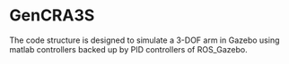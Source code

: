 # GenCRA3S
The code structure is designed to simulate a 3-DOF arm in Gazebo using matlab controllers backed up by PID controllers of ROS_Gazebo.
